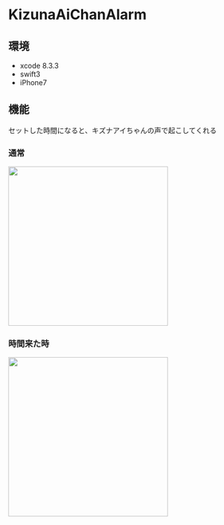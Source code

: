 # KizunaAiChanAlarm

## 環境
* xcode 8.3.3
* swift3
* iPhone7

## 機能

セットした時間になると、キズナアイちゃんの声で起こしてくれる

### 通常
<img src="https://github.com/atsuo1203/KizunaAiChanAlarm/blob/master/alarm_1.png" width="320px">

### 時間来た時
<img src="https://github.com/atsuo1203/KizunaAiChanAlarm/blob/master/alarm_2.png" width="320px">
